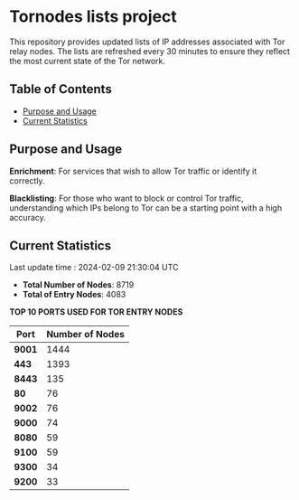 # Tornodes lists project

This repository provides updated lists of IP addresses associated with Tor relay nodes. The lists are refreshed every 30 minutes to ensure they reflect the most current state of the Tor network.

## Table of Contents

- [Purpose and Usage](#purpose-and-usage)
- [Current Statistics](#current-statistics)


## Purpose and Usage

**Enrichment**: For services that wish to allow Tor traffic or identify it correctly.

**Blacklisting**: For those who want to block or control Tor traffic, understanding which IPs belong to Tor can be a starting point with a high accuracy.

## Current Statistics

Last update time : 2024-02-09 21:30:04 UTC

- **Total Number of Nodes**: 8719
- **Total of Entry Nodes**: 4083

**TOP 10 PORTS USED FOR TOR ENTRY NODES**

| **Port** | **Number of Nodes** |
|------|-----------------|
| **9001**   | 1444  |
| **443**   | 1393  |
| **8443**   | 135  |
| **80**   | 76  |
| **9002**   | 76  |
| **9000**   | 74  |
| **8080**   | 59  |
| **9100**   | 59  |
| **9300**   | 34  |
| **9200**   | 33  |


